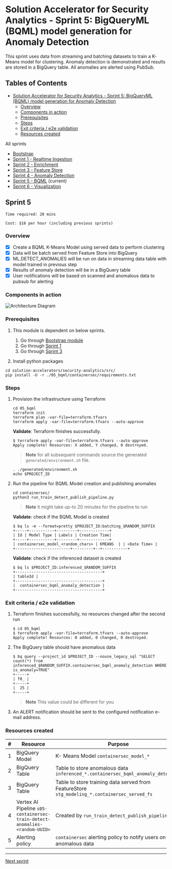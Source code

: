 
# Solution Accelerator for Security Analytics - Sprint 5: BigQueryML (BQML) model generation for Anomaly Detection

This sprint uses data from streaming and batching datasets to train a K-Means model for clustering. Anomaly detection is demonstrated and results are stored in a BigQuery table. All anomalies are alerted using PubSub.

## Tables of Contents

- [Solution Accelerator for Security Analytics - Sprint 5: BigQueryML (BQML) model generation for Anomaly Detection](#solution-accelerator-for-security-analytics---sprint-5-bigqueryml-bqml-model-generation-for-anomaly-detection)
  - [Overview](#overview)
  - [Components in action](#components-in-action)
  - [Prerequisites](#prerequisites)
  - [Steps](#steps)
  - [Exit criteria / e2e validation](#exit-criteria--e2e-validation)
  - [Resources created](#resources-created)

All sprints

- [Bootstrap](../00_bootstrap/README.md)
- [Sprint 1 - Realtime Ingestion](../01_realtime_ingestion/README.md)
- [Sprint 2 - Enrichment](../02_enrichment_dataflow/README.md)
- [Sprint 3 - Feature Store](../03_feature_store/README.md)
- [Sprint 4 - Anomaly Detection](../04_anomaly_detection/README.md)
- [Sprint 5 - BQML](../05_bqml/README.md) (current)
- [Sprint 6 - Visualization](../06_visualization/README.md)

## Sprint 5

```Time required: 20 mins```

```Cost: $16 per hour (including previous sprints)```

### Overview

- [x] Create a BQML K-Means Model using served data to perform clustering
- [x] Data will be batch served from Feature Store into BigQuery
- [x] ML.DETECT_ANOMALIES will be run on data in streaming data table with model trained in previous step
- [x] Results of anomaly detection will be in a BigQuery table
- [x] User notifications will be based on scanned and anomalous data to pubsub for alerting

### Components in action

![Architecture Diagram](images/zoomed-arch.png)

### Prerequisites

1. This module is dependent on below sprints.
    1) Go through [Bootstrap module](../00_bootstrap/README.md)
    2) Go through [Sprint 1](../01_realtime_ingestion/README.md)
    3) Go through [Sprint 3](../03_feature_store/README.md)

2. Install python packages

```console
cd solution-accelerators/security-analytics/src/
pip install -U -r ./05_bqml/containersec/requirements.txt
```

### Steps

1. Provision the infrastructure using Terraform

   ```console
   cd 05_bqml
   terraform init
   terraform plan -var-file=terraform.tfvars
   terraform apply -var-file=terraform.tfvars --auto-approve
   ```

    **Validate**: Terraform finishes successfully.

    ```console
    $ terraform apply -var-file=terraform.tfvars --auto-approve
    Apply complete! Resources: X added, Y changed, 0 destroyed.
    ```

    > **Note**
    > for all subsequent commands source the generated `generated/environment.sh` file.

    ```console
    . ./generated/environment.sh
    echo $PROJECT_ID
    ```

2. Run the pipeline for BQML Model creation and publishing anomalies

    ```console
    cd containersec/
    python3 run_train_detect_publish_pipeline.py
    ```

    > **Note**
    > it might take up-to 20 minutes for the pipeline to run

    **Validate**: check if the BQML Model is created

    ```console
    $ bq ls -m --format=pretty $PROJECT_ID:batching_$RANDOM_SUFFIX
    +-----+-----------+---------+-------------+
    | Id | Model Type | Labels | Creation Time|
    +-----+-----------+---------+-------------+
    | containersec_model_<random_chars> | KMEANS  | | <Date Time> |
    +------------------------+---------+--+-----------+
    ```

    **Validate**: check if the inferenced dataset is created

    ```console
    $ bq ls $PROJECT_ID:inferenced_$RANDOM_SUFFIX
    +--------------------------------------+
    | tableId |
    +--------------------------------------+
    |  containersec_bqml_anomaly_detection |
    +--------------------------------------+
    ```

### Exit criteria / e2e validation

1. Terraform finishes successfully, no resources changed after the second run

    ```console
    $ cd 05_bqml
    $ terraform apply -var-file=terraform.tfvars --auto-approve
    Apply complete! Resources: 0 added, 0 changed, 0 destroyed.
    ```

2. The BigQuery table should have anomalous data

    ```console
    $ bq query --project_id $PROJECT_ID --nouse_legacy_sql "SELECT count(*) from inferenced_$RANDOM_SUFFIX.containersec_bqml_anomaly_detection WHERE is_anomaly=TRUE"
    +-----+
    | f0_ |
    +-----+
    |  25 |    
    +-----+
    ```

    > **Note**
    > This value could be different for you

3. An ALERT notification should be sent to the configured notification e-mail address.

### Resources created

| # | Resource | Purpose |
|---|---|---|
| 1 | BigQuery Model | K- Means Model `containersec_model_*`|
| 2 | BigQuery Table | Table to store anomalous data `inferenced_*.containersec_bqml_anomaly_detection` |
| 3 | BigQuery Table | Table to store training data served from FeatureStore `stg_modeling_*.containersec_served_fs` |
| 4 | Vertex AI Pipeline  `s05-containersec-train-detect-anomalies-<random-UUID>` | Created by `run_train_detect_publish_pipeline.py`|
| 5 | Alerting policy | `containersec` alerting policy to notify users on anomalous data|

---
[Next sprint](../06_visualization/README.md)
